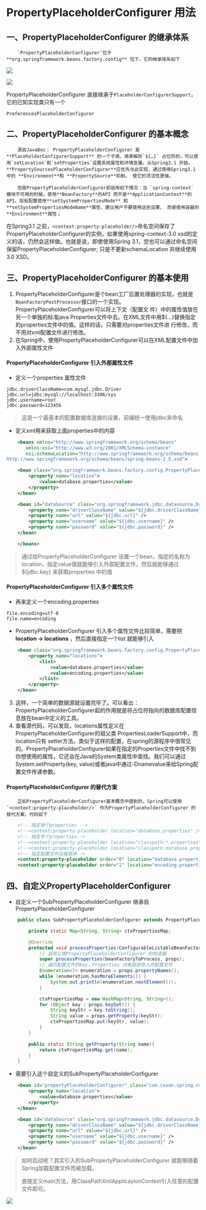 # PropertyPlaceholderConfigurer 用法

## 一、PropertyPlaceholderConfigurer 的继承体系

		`PropertyPlaceholderConfigurer`位于**org.springframework.beans.factory.config** 包下，它的继承体系如下

![](https://img2018.cnblogs.com/blog/1515111/201905/1515111-20190523195343875-2113769357.png)


![](https://img2018.cnblogs.com/blog/1515111/201905/1515111-20190523195350604-1137968197.png)




PropertyPlaceholderConfigurer 直接继承于`PlaceholderConfigurerSupport`，它的已知实现类只有一个

`PreferencesPlaceholderConfigurer`

## 二、PropertyPlaceholderConfigurer 的基本概念

		源自JavaDoc： PropertyPlaceholderConfigurer 是 **PlaceholderConfigurerSupport** 的一个子类，用来解析`${…}` 占位符的，可以使用`setLocation`和`setProperties`设置系统属性和环境变量。从Spring3.1 开始，**PropertySourcesPlaceholderConfigurer**应优先与此实现，通过使用Spring3.1 中的 **Environment**和 **PropertySource**机制， 使它的灵活性更强。
	
		但是PropertyPlaceholderConfigurer却适用如下情况：当 `spring-context` 模块不可用的时候，使用**BeanFactory**的API 而不是**ApplicationContext**的API。现有配置使用**setSystemPropertiesMode** 和 **setSystemPropertiesModeName**属性，建议用户不要使用这些设置， 而是使用容器的**Environment**属性；

在Spring3.1 之前，`<context:property-placeholder/>`命名空间保存了PropertyPlaceholderConfigurer的实例，如果使用spring-context-3.0 xsd的定义的话，仍然会这样做。也就是说，即使使用Spring 3.1，您也可以通过命名空间保留PropertyPlaceholderConfigurer; 只是不更新schemaLocation 并继续使用3.0 XSD。

## 三、PropertyPlaceholderConfigurer 的基本使用

1. PropertyPlaceholderConfigurer是个bean工厂后置处理器的实现，也就是 `BeanFactoryPostProcessor`接口的一个实现。PropertyPlaceholderConfigurer可以将上下文（配置文 件）中的属性值放在另一个单独的标准java Properties文件中去。在XML文件中用${...}替换指定的properties文件中的值。这样的话，只需要对properties文件进 行修改，而不用对xml配置文件进行修改。
2. 在Spring中，使用PropertyPlaceholderConfigurer可以在XML配置文件中加入外部属性文件

#### PropertyPlaceholderConfigurer 引入外部属性文件

- 定义一个properties 属性文件

```properties
jdbc.driverClassName=com.mysql.jdbc.Driver
jdbc.url=jdbc:mysql://localhost:3306/sys
jdbc.username=root
jdbc.password=123456
```

> 这是一个最基本的配置数据库连接的设置，前缀统一使用jdbc来命名

- 定义xml用来获取上面properties中的内容

```xml
    <beans xmlns="http://www.springframework.org/schema/beans"
       xmlns:xsi="http://www.w3.org/2001/XMLSchema-instance"
       xsi:schemaLocation="http://www.springframework.org/schema/beans
http://www.springframework.org/schema/beans/spring-beans-2.5.xsd">

    <bean class="org.springframework.beans.factory.config.PropertyPlaceholderConfigurer">
        <property name="location">
            <value>database.properties</value>
        </property>
    </bean>

    <bean id="dataSource" class="org.springframework.jdbc.datasource.DriverManagerDataSource">
        <property name="driverClassName" value="${jdbc.driverClassName}" />
        <property name="url" value="${jdbc.url}" />
        <property name="username" value="${jdbc.username}" />
        <property name="password" value="${jdbc.password}" />
    </bean>

	</beans>
```

> 通过给PropertyPlaceholderConfigurer 设置一个bean，指定<property>的名称为location，指定value值就能够引入外部配置文件，然后就能够通过${jdbc.key} 来获取properties 中的值 

#### PropertyPlaceholderConfigurer 引入多个属性文件

- 再来定义一个encoding.properties

```properties
file.encoding=utf-8
file.name=encoding
```

- PropertyPlaceholderConfigurer 引入多个属性文件比较简单，需要把**location -> locations** ，然后直接指定一个list 就能够引入

```xml
	<bean class="org.springframework.beans.factory.config.PropertyPlaceholderConfigurer">
        <property name="locations">
            <list>
                <value>database.properties</value>
                <value>encoding.properties</value>
            </list>
        </property>
	</bean>
```



3. 这样，一个简单的数据源就设置完毕了。可以看出：PropertyPlaceholderConfigurer起的作用就是将占位符指向的数据库配置信息放在bean中定义的工具。
4. 查看源代码，可以发现，locations属性定义在PropertyPlaceholderConfigurer的祖父类 PropertiesLoaderSupport中，而location只有 setter方法。类似于这样的配置，在spring的源程序中很常见的。PropertyPlaceholderConfigurer如果在指定的Properties文件中找不到你想使用的属性，它还会在Java的System类属性中查找。我们可以通过System.setProperty(key, value)或者java中通过-Dnamevalue来给Spring配置文件传递参数。

#### PropertyPlaceholderConfigurer 的替代方案

		正如PropertyPlaceholderConfigurer基本概念中提到的，Spring可以使用`<context:property-placeholder/>` 作为PropertyPlaceholderConfigurer 的替代方案，代码如下

```xml
    <!-- 指定单个properties -->
    <!--<context:property-placeholder location="database.properties" />-->
    <!-- 指定多个properties-->
    <!--<context:property-placeholder location="classpath:*.properties"/>-->
    <!--<context:property-placeholder location="classpath:database.properties, classpath:encoding.properties"/>-->
    <!-- 指定配置文件加载顺序-->
    <context:property-placeholder order="0" location="database.properties" />
    <context:property-placeholder order="1" location="encoding.properties" />
```



## 四、自定义PropertyPlaceholderConfigurer

- 自定义一个SubPropertyPlaceholderConfigurer 继承自PropertyPlaceholderConfigurer

```java
    public class SubPropertyPlaceholderConfigurer extends PropertyPlaceholderConfigurer {

        private static Map<String, String> ctxPropertiesMap;

        @Override
        protected void processProperties(ConfigurableListableBeanFactory beanFactoryToProcess, Properties props) throws BeansException {
            // 调用父类PropertyPlaceholderConfigurer 的构造器
            super.processProperties(beanFactoryToProcess, props);
            // 遍历配置文件的key，Properties 对象就是导入的配置文件
            Enumeration<?> enumeration = props.propertyNames();
            while (enumeration.hasMoreElements()) {
                System.out.println(enumeration.nextElement());
            }

            ctxPropertiesMap = new HashMap<String, String>();
            for (Object key : props.keySet()) {
                String keyStr = key.toString();
                String value = props.getProperty(keyStr);
                ctxPropertiesMap.put(keyStr, value);
            }
        }

        public static String getProperty(String name){
            return ctxPropertiesMap.get(name);
        }
    }
```

- 需要引入这个自定义的SubPropertyPlaceholderConfigurer

```xml
    <bean id="propertyPlaceholderConfigurer" class="com.cxuan.spring.common.SubPropertyPlaceholderConfigurer">
        <property name="location">
            <value>database.properties</value>
        </property>
    </bean>

    <bean id="dataSource" class="org.springframework.jdbc.datasource.DriverManagerDataSource">
        <property name="driverClassName" value="${jdbc.driverClassName}" />
        <property name="url" value="${jdbc.url}" />
        <property name="username" value="${jdbc.username}" />
        <property name="password" value="${jdbc.password}" />
    </bean>
```

> 如何启动呢？其实引入的SubPropertyPlaceholderConfigurer 就能够随着Spring加载配置文件而被加载。
>
> 直接定义main方法，用ClassPathXmlApplicayionContext引入任意的配置文件即可。



![](https://img2020.cnblogs.com/blog/1515111/202006/1515111-20200603165803809-559803975.png)